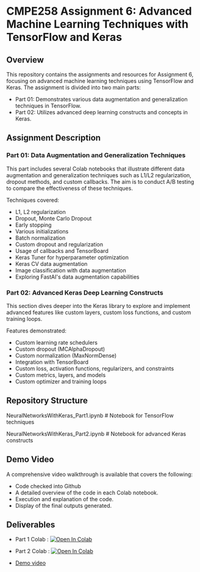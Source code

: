 # CMPE258 Assignment 6: Advanced Machine Learning Techniques with TensorFlow and Keras

## Overview
This repository contains the assignments and resources for Assignment 6, focusing on advanced machine learning techniques using TensorFlow and Keras. The assignment is divided into two main parts:

- Part 01: Demonstrates various data augmentation and generalization techniques in TensorFlow.
- Part 02: Utilizes advanced deep learning constructs and concepts in Keras.
  
## Assignment Description

### Part 01: Data Augmentation and Generalization Techniques
This part includes several Colab notebooks that illustrate different data augmentation and generalization techniques such as L1/L2 regularization, dropout methods, and custom callbacks. The aim is to conduct A/B testing to compare the effectiveness of these techniques.

Techniques covered:

- L1, L2 regularization
- Dropout, Monte Carlo Dropout
- Early stopping
- Various initializations
- Batch normalization
- Custom dropout and regularization
- Usage of callbacks and TensorBoard
- Keras Tuner for hyperparameter optimization
- Keras CV data augmentation
- Image classification with data augmentation
- Exploring FastAI's data augmentation capabilities

### Part 02: Advanced Keras Deep Learning Constructs
This section dives deeper into the Keras library to explore and implement advanced features like custom layers, custom loss functions, and custom training loops.

Features demonstrated:

- Custom learning rate schedulers
- Custom dropout (MCAlphaDropout)
- Custom normalization (MaxNormDense)
- Integration with TensorBoard
- Custom loss, activation functions, regularizers, and constraints
- Custom metrics, layers, and models
- Custom optimizer and training loops

## Repository Structure
NeuralNetworksWithKeras_Part1.ipynb  # Notebook for TensorFlow techniques

NeuralNetworksWithKeras_Part2.ipynb  # Notebook for advanced Keras constructs

## Demo Video
A comprehensive video walkthrough is available that covers the following:
- Code checked into Github
- A detailed overview of the code in each Colab notebook.
- Execution and explanation of the code.
- Display of the final outputs generated.

## Deliverables
- Part 1 Colab : [![Open In Colab](https://colab.research.google.com/assets/colab-badge.svg)](https://colab.research.google.com/github/dhshah1112/CMPE258/blob/main/Assignment6/NeuralNetworksWithKeras_Part1.ipynb)

- Part 2 Colab : [![Open In Colab](https://colab.research.google.com/assets/colab-badge.svg)](https://colab.research.google.com/github/dhshah1112/CMPE258/blob/main/Assignment6/NeuralNetworksWithKeras_Part2.ipynb)


- [Demo video](https://drive.google.com/drive/folders/1OigcQ4XAF6XiWc39pStYb194x_J5n2gP?usp=drive_link)
